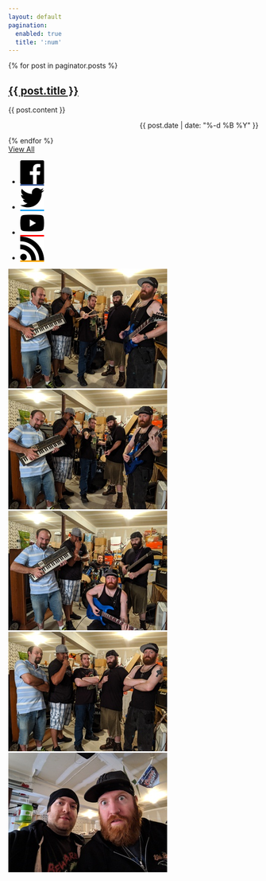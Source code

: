 ```yaml
---
layout: default
pagination: 
  enabled: true
  title: ':num'
---
```

<div class="row">
  <div class="left column notes">
{% for post in paginator.posts %}
<div>
<a href="{{ post.url | replace: '.html', '' }}"><h2>{{ post.title }}</h2></a>
<p>{{ post.content }}</p>
<p style="text-align: right;">{{ post.date | date: "%-d %B %Y" }}</p>
</div>
{% endfor %}

<div class="pagination">
    <a href="/posts">View All</a>
</div>

  </div>
  <div class="right column">
    <ul class="links">
      <li><a href="https://facebook.com/incarceratedwombats" style="background-color: #3B5998;"><img src="/images/facebook.svg" alt="Facebook"></a></li>
      <li><a href="https://twitter.com/followthewombat" style="background-color: #1da1f2;"><img src="/images/twitter.svg" alt="Twitter"></a></li>
      <li><a href="https://youtube.com/user/followthewombat" style="background-color: #f00;"><img src="/images/youtube.svg" alt="YouTube"></a></li>
      <li><a href="/rss" style="background-color: #ffa500;"><img src="/images/rss.svg" alt="RSS"></a></li>
    </ul>
    <div class="thumbnails">
      <a href="/images/photos/00133.jpg" data-fancybox="gallery"><img src="/images/photos/320x/00133.jpg" alt=""></a>
      <a href="/images/photos/00132.jpg" data-fancybox="gallery"><img src="/images/photos/320x/00132.jpg" alt=""></a>
      <a href="/images/photos/00131.jpg" data-fancybox="gallery"><img src="/images/photos/320x/00131.jpg" alt=""></a>
      <a href="/images/photos/00130.jpg" data-fancybox="gallery"><img src="/images/photos/320x/00130.jpg" alt=""></a>
      <a href="/images/photos/00129.jpg" data-fancybox="gallery"><img src="/images/photos/320x/00129.jpg" alt=""></a>
    </div>
  </div>
</div>

